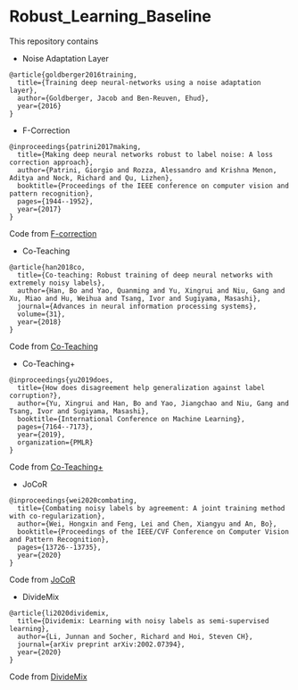 # Robust_Learning_Baseline

This repository contains

- Noise Adaptation Layer
```
@article{goldberger2016training,
  title={Training deep neural-networks using a noise adaptation layer},
  author={Goldberger, Jacob and Ben-Reuven, Ehud},
  year={2016}
}
```

- F-Correction
```
@inproceedings{patrini2017making,
  title={Making deep neural networks robust to label noise: A loss correction approach},
  author={Patrini, Giorgio and Rozza, Alessandro and Krishna Menon, Aditya and Nock, Richard and Qu, Lizhen},
  booktitle={Proceedings of the IEEE conference on computer vision and pattern recognition},
  pages={1944--1952},
  year={2017}
}
```
Code from [F-correction](https://github.com/PaulAlbert31/LabelNoiseCorrection)

- Co-Teaching
```
@article{han2018co,
  title={Co-teaching: Robust training of deep neural networks with extremely noisy labels},
  author={Han, Bo and Yao, Quanming and Yu, Xingrui and Niu, Gang and Xu, Miao and Hu, Weihua and Tsang, Ivor and Sugiyama, Masashi},
  journal={Advances in neural information processing systems},
  volume={31},
  year={2018}
}
```
Code from [Co-Teaching](https://github.com/bhanML/Co-teaching)

- Co-Teaching+
```
@inproceedings{yu2019does,
  title={How does disagreement help generalization against label corruption?},
  author={Yu, Xingrui and Han, Bo and Yao, Jiangchao and Niu, Gang and Tsang, Ivor and Sugiyama, Masashi},
  booktitle={International Conference on Machine Learning},
  pages={7164--7173},
  year={2019},
  organization={PMLR}
}
```
Code from [Co-Teaching+](https://github.com/songhwanjun/Co-teaching)
- JoCoR
```
@inproceedings{wei2020combating,
  title={Combating noisy labels by agreement: A joint training method with co-regularization},
  author={Wei, Hongxin and Feng, Lei and Chen, Xiangyu and An, Bo},
  booktitle={Proceedings of the IEEE/CVF Conference on Computer Vision and Pattern Recognition},
  pages={13726--13735},
  year={2020}
}
```
Code from [JoCoR](https://github.com/hongxin001/JoCoR)

- DivideMix
```
@article{li2020dividemix,
  title={Dividemix: Learning with noisy labels as semi-supervised learning},
  author={Li, Junnan and Socher, Richard and Hoi, Steven CH},
  journal={arXiv preprint arXiv:2002.07394},
  year={2020}
}
```
Code from [DivideMix](https://github.com/LiJunnan1992/DivideMix)
